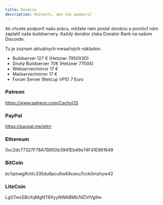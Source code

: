 ```yaml
---
title: Donácie
description: Možnosti, ako nás podporiť
---
```


Ak chcete podporiť našu prácu, môžete nám poslať donáciu a pomôcť nám zaplatiť naše buildservery.
Každý donátor získa Donator Rank na našom Discorde.

Tu je zoznam aktuálnych mesačných nákladov:

- Buildserver 127 € (Hetzner 7950X3D)
- Druhý Buildserver 70€ (Hetzner 7700X)
- Webserver/mirror 17 €
- Mailserver/mirror 17 €
- Forum Server (Netcup VPS) 7 Euro

### Patreon

https://www.patreon.com/CachyOS

### PayPal

https://paypal.me/pttrr

### Ethereum

0xc2dc77327F78A7B85Db3941Eb49e74F41E961649

### BitCoin

bc1qmwglfchlc335du6pcu6w64cexu7cck0mzhyw42

### LiteCoin

LgGTwcEBcXqMgNT6XyyNWABMb7dZVtVg9w
